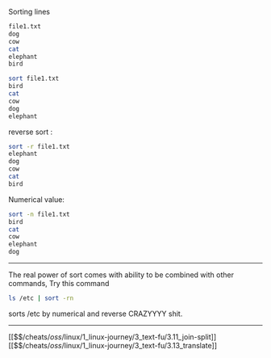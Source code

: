 Sorting lines

``` bash
file1.txt
dog
cow
cat
elephant
bird

sort file1.txt
bird 
cat
cow 
dog
elephant
```

reverse sort :

``` bash
sort -r file1.txt
elephant
dog
cow
cat
bird
```

Numerical value:

``` bash
sort -n file1.txt
bird
cat
cow 
elephant
dog
```

---
The real power of sort comes with ability to be combined with other commands, 
Try this command

``` bash
ls /etc | sort -rn
```

sorts /etc by numerical and reverse CRAZYYYY shit.

---
[[$$$/$cheats/$oss/$linux/1_linux-journey/3_text-fu/3.11_join-split]]
[[$$$/$cheats/$oss/$linux/1_linux-journey/3_text-fu/3.13_translate]]